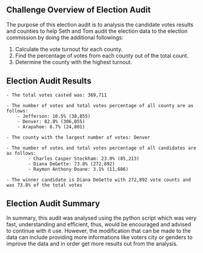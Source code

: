 ## Challenge Overview of Election Audit
The purpose of this election audit is to analysis the candidate votes results and counties to help Seth and Tom audit the election data to  the election commission by doing the additional followings:

1. Calculate the vote turnout for each county.
2. Find the percentage of votes from each county out of the total count.
3. Determine the county with the highest turnout.

## Election Audit Results
    - The total votes casted was: 369,711

    - The number of votes and total votes percentage of all county are as follows:
        - Jefferson: 10.5% (38,855)
        - Denver: 82.8% (306,055)
        - Arapahoe: 6.7% (24,801)

    - The county with the largest number of votes: Denver

    - The number of votes and total votes percentage of all candidates are as follows: 
            - Charles Casper Stockham: 23.0% (85,213)
            - Diana DeGette: 73.8% (272,892)
            - Raymon Anthony Doane: 3.1% (11,606)
            
    - The winner candidate is Diana DeGette with 272,892 vote counts and was 73.8% of the total votes 

## Election Audit Summary
In summary, this audit was analysed using the python script which was very fast, understanding and efficient, thus, would be encouraged and advised to continue with it use. However, the modification that can be made to the data can include providing more informations like voters city or genders to improve the data and in order get more results out from the analysis.